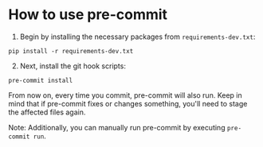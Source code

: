 # How to use pre-commit

1. Begin by installing the necessary packages from `requirements-dev.txt`:
```
pip install -r requirements-dev.txt
```
2. Next, install the git hook scripts:
```
pre-commit install
```
From now on, every time you commit, pre-commit will also run. Keep in mind that if pre-commit fixes or changes something, you'll need to stage the affected files again.

Note: Additionally, you can manually run pre-commit by executing `pre-commit run`.
